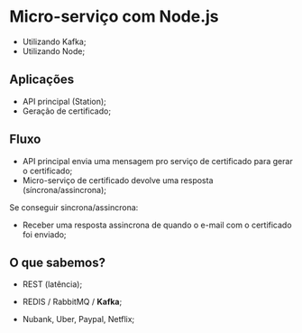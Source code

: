 # Micro-serviço com Node.js

- Utilizando Kafka;
- Utilizando Node;

## Aplicações

- API principal (Station);
- Geração de certificado;

## Fluxo

- API principal envia uma mensagem pro serviço de certificado para gerar o certificado;
- Micro-serviço de certificado devolve uma resposta (síncrona/assincrona);

Se conseguir sincrona/assincrona:

- Receber uma resposta assincrona de quando o e-mail com o certificado foi enviado;

## O que sabemos?

- REST (latência);
- REDIS / RabbitMQ / **Kafka**;

- Nubank, Uber, Paypal, Netflix;
